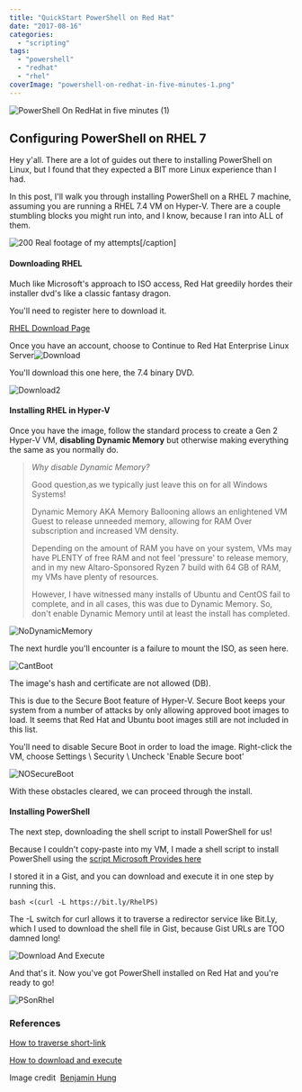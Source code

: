 ```yaml
---
title: "QuickStart PowerShell on Red Hat"
date: "2017-08-16"
categories: 
  - "scripting"
tags: 
  - "powershell"
  - "redhat"
  - "rhel"
coverImage: "powershell-on-redhat-in-five-minutes-1.png"
---
```


![PowerShell On RedHat in five minutes (1)](images/powershell-on-redhat-in-five-minutes-1.png)

## Configuring PowerShell on RHEL 7

Hey y'all. There are a lot of guides out there to installing PowerShell on Linux, but I found that they expected a BIT more Linux experience than I had.

In this post, I'll walk you through installing PowerShell on a RHEL 7 machine, assuming you are running a RHEL 7.4 VM on Hyper-V. There are a couple stumbling blocks you might run into, and I know, because I ran into ALL of them.

![200](images/200.gif) Real footage of my attempts\[/caption\]

#### Downloading RHEL

Much like Microsoft's approach to ISO access, Red Hat greedily hordes their installer dvd's like a classic fantasy dragon.

You'll need to register here to download it.

[RHEL Download Page](https://access.redhat.com/products/red-hat-enterprise-linux/evaluation)

Once you have an account, choose to Continue to Red Hat Enterprise Linux Server![Download](images/download.png)

You'll download this one here, the 7.4 binary DVD.

![Download2](images/download2.png)

#### Installing RHEL in Hyper-V

Once you have the image, follow the standard process to create a Gen 2 Hyper-V VM, **disabling Dynamic Memory** but otherwise making everything the same as you normally do.

> _Why disable Dynamic Memory?_
> 
> Good question,as we typically just leave this on for all Windows Systems!
> 
> Dynamic Memory AKA Memory Ballooning allows an enlightened VM Guest to release unneeded memory, allowing for RAM Over subscription and increased VM density.
> 
> Depending on the amount of RAM you have on your system, VMs may have PLENTY of free RAM and not feel 'pressure' to release memory, and in my new Altaro-Sponsored Ryzen 7 build with 64 GB of RAM, my VMs have plenty of resources.
> 
> However, I have witnessed many installs of Ubuntu and CentOS fail to complete, and in all cases, this was due to Dynamic Memory. So, don't enable Dynamic Memory until at least the install has completed.

![NoDynamicMemory](images/nodynamicmemory.png)

The next hurdle you'll encounter is a failure to mount the ISO, as seen here.

![CantBoot](images/cantboot.png)

The image's hash and certificate are not allowed (DB).

This is due to the Secure Boot feature of Hyper-V. Secure Boot keeps your system from a number of attacks by only allowing approved boot images to load. It seems that Red Hat and Ubuntu boot images still are not included in this list.

You'll need to disable Secure Boot in order to load the image. Right-click the VM, choose Settings \\ Security \\ Uncheck 'Enable Secure boot'

![NOSecureBoot](images/nosecureboot.png)

With these obstacles cleared, we can proceed through the install.

#### Installing PowerShell

The next step, downloading the shell script to install PowerShell for us!

Because I couldn't copy-paste into my VM, I made a shell script to install PowerShell using the [script Microsoft Provides here](https://github.com/PowerShell/PowerShell/blob/master/docs/installation/linux.md#red-hat-enterprise-linux-rhel-7)

I stored it in a Gist, and you can download and execute it in one step by running this.

`bash <(curl -L https://bit.ly/RhelPS)`

The -L switch for curl allows it to traverse a redirector service like Bit.Ly, which I used to download the shell file in Gist, because Gist URLs are TOO damned long!

![Download And Execute](images/download-and-execute.png)

And that's it. Now you've got PowerShell installed on Red Hat and you're ready to go!

![PSonRhel](images/psonrhel.png)

### References

[How to traverse short-link](https://quantumtunnel.wordpress.com/2015/02/25/using-curl-to-download-for-a-shortened-url-dropbox-bit-ly/)

[How to download and execute](https://stackoverflow.com/questions/5735666/execute-bash-script-from-url)

Image credit  [Benjamin Hung](https://unsplash.com/@benjaminhung?utm_medium=referral&utm_campaign=photographer-credit&utm_content=creditBadge "Download free do whatever you want high-resolution photos from Benjamin Hung")
